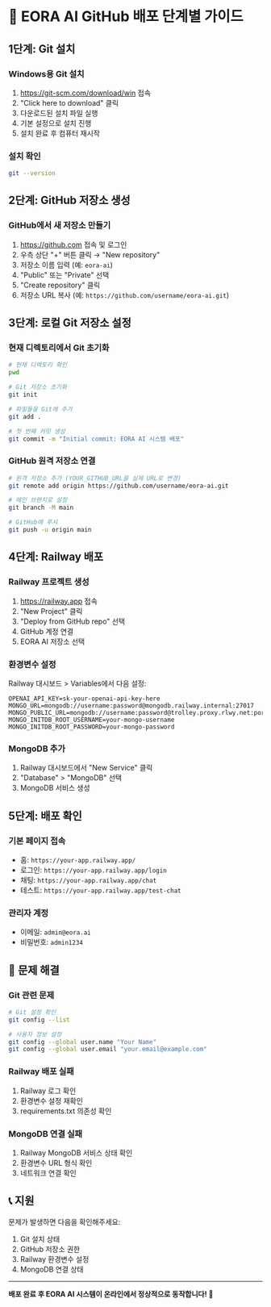 # 🚀 EORA AI GitHub 배포 단계별 가이드

## 1단계: Git 설치

### Windows용 Git 설치
1. https://git-scm.com/download/win 접속
2. "Click here to download" 클릭
3. 다운로드된 설치 파일 실행
4. 기본 설정으로 설치 진행
5. 설치 완료 후 컴퓨터 재시작

### 설치 확인
```bash
git --version
```

## 2단계: GitHub 저장소 생성

### GitHub에서 새 저장소 만들기
1. https://github.com 접속 및 로그인
2. 우측 상단 "+" 버튼 클릭 → "New repository"
3. 저장소 이름 입력 (예: `eora-ai`)
4. "Public" 또는 "Private" 선택
5. "Create repository" 클릭
6. 저장소 URL 복사 (예: `https://github.com/username/eora-ai.git`)

## 3단계: 로컬 Git 저장소 설정

### 현재 디렉토리에서 Git 초기화
```bash
# 현재 디렉토리 확인
pwd

# Git 저장소 초기화
git init

# 파일들을 Git에 추가
git add .

# 첫 번째 커밋 생성
git commit -m "Initial commit: EORA AI 시스템 배포"
```

### GitHub 원격 저장소 연결
```bash
# 원격 저장소 추가 (YOUR_GITHUB_URL을 실제 URL로 변경)
git remote add origin https://github.com/username/eora-ai.git

# 메인 브랜치로 설정
git branch -M main

# GitHub에 푸시
git push -u origin main
```

## 4단계: Railway 배포

### Railway 프로젝트 생성
1. https://railway.app 접속
2. "New Project" 클릭
3. "Deploy from GitHub repo" 선택
4. GitHub 계정 연결
5. EORA AI 저장소 선택

### 환경변수 설정
Railway 대시보드 > Variables에서 다음 설정:

```
OPENAI_API_KEY=sk-your-openai-api-key-here
MONGO_URL=mongodb://username:password@mongodb.railway.internal:27017
MONGO_PUBLIC_URL=mongodb://username:password@trolley.proxy.rlwy.net:port
MONGO_INITDB_ROOT_USERNAME=your-mongo-username
MONGO_INITDB_ROOT_PASSWORD=your-mongo-password
```

### MongoDB 추가
1. Railway 대시보드에서 "New Service" 클릭
2. "Database" > "MongoDB" 선택
3. MongoDB 서비스 생성

## 5단계: 배포 확인

### 기본 페이지 접속
- 홈: `https://your-app.railway.app/`
- 로그인: `https://your-app.railway.app/login`
- 채팅: `https://your-app.railway.app/chat`
- 테스트: `https://your-app.railway.app/test-chat`

### 관리자 계정
- 이메일: `admin@eora.ai`
- 비밀번호: `admin1234`

## 🔧 문제 해결

### Git 관련 문제
```bash
# Git 설정 확인
git config --list

# 사용자 정보 설정
git config --global user.name "Your Name"
git config --global user.email "your.email@example.com"
```

### Railway 배포 실패
1. Railway 로그 확인
2. 환경변수 설정 재확인
3. requirements.txt 의존성 확인

### MongoDB 연결 실패
1. Railway MongoDB 서비스 상태 확인
2. 환경변수 URL 형식 확인
3. 네트워크 연결 확인

## 📞 지원

문제가 발생하면 다음을 확인해주세요:
1. Git 설치 상태
2. GitHub 저장소 권한
3. Railway 환경변수 설정
4. MongoDB 연결 상태

---

**배포 완료 후 EORA AI 시스템이 온라인에서 정상적으로 동작합니다! 🎉** 